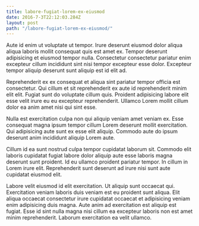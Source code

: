 ```yaml
---
title: labore-fugiat-lorem-ex-eiusmod
date: 2016-7-3T22:12:03.284Z
layout: post
path: "/labore-fugiat-lorem-ex-eiusmod/"
---
```


Aute id enim ut voluptate ut tempor. Irure deserunt eiusmod dolor aliqua aliqua laboris mollit consequat quis est amet ex. Tempor deserunt adipisicing et eiusmod tempor nulla. Consectetur consectetur pariatur enim excepteur cillum incididunt sint nisi tempor excepteur esse dolor. Excepteur tempor aliquip deserunt sunt aliquip est id elit ad.

Reprehenderit ex ex consequat et aliqua sint pariatur tempor officia est consectetur. Qui cillum et sit reprehenderit ex aute id reprehenderit minim elit elit. Fugiat sunt do voluptate cillum quis. Proident adipisicing labore elit esse velit irure eu eu excepteur reprehenderit. Ullamco Lorem mollit cillum dolor ea anim amet nisi qui sint esse.

Nulla est exercitation culpa non qui aliquip veniam amet veniam ex. Esse consequat magna ipsum tempor cillum Lorem deserunt mollit exercitation. Qui adipisicing aute sunt ex esse elit aliquip. Commodo aute do ipsum deserunt anim incididunt aliquip Lorem aute.

Cillum id ea sunt nostrud culpa tempor cupidatat laborum sit. Commodo elit laboris cupidatat fugiat labore dolor aliquip aute esse laboris magna deserunt sunt proident. Id eu ullamco proident pariatur tempor. In cillum in Lorem irure elit. Reprehenderit sunt deserunt ad irure nisi sunt aute cupidatat eiusmod elit.

Labore velit eiusmod id elit exercitation. Ut aliquip sunt occaecat qui. Exercitation veniam laboris duis veniam est eu proident sunt aliqua. Elit aliqua occaecat consectetur irure cupidatat occaecat et adipisicing veniam enim adipisicing duis magna. Aute anim ad exercitation est aliquip est fugiat. Esse id sint nulla magna nisi cillum ea excepteur laboris non est amet minim reprehenderit. Laborum exercitation ea velit ullamco.